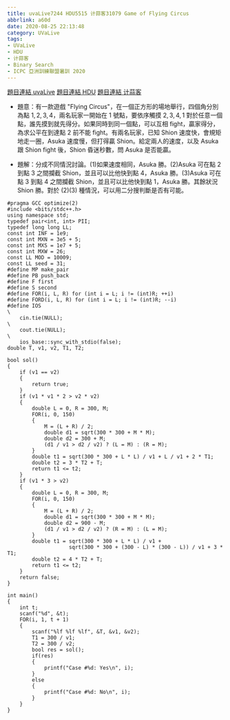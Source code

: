 ```yaml
---
title: uvaLive7244 HDU5515 计蒜客31079 Game of Flying Circus
abbrlink: a60d
date: 2020-08-25 22:13:48
category: UVaLive
tags:
- UVaLive
- HDU
- 计蒜客
- Binary Search
- ICPC 亞洲訓練聯盟暑訓 2020
---
```

[題目連結 uvaLive](https://icpcarchive.ecs.baylor.edu/index.php?option=com_onlinejudge&Itemid=8&page=show_problem&problem=5256)
[題目連結 HDU](http://acm.hdu.edu.cn/showproblem.php?pid=5515)
[題目連結 计蒜客](https://nanti.jisuanke.com/t/A1973)
* 題意：有一款遊戲 "Flying Circus"，在一個正方形的場地舉行，四個角分別為點 $1,2,3,4$，兩名玩家一開始在 $1$ 號點，要依序觸摸 $2,3,4,1$ 對於任意一個點，誰先摸到就先得分。如果同時到同一個點，可以互相 fight，贏家得分，為求公平在到達點 $2$ 前不能 fight。有兩名玩家，已知 Shion 速度快，會規矩地走一圈，Asuka 速度慢，但打得贏 Shion。給定兩人的速度，以及 Asuka 跟 Shion fight 後，Shion 昏迷秒數，問 Asuka 是否能贏。
<!-- more -->
* 題解：分成不同情況討論。(1)如果速度相同，Asuka 勝。(2)Asuka 可在點 $2$ 到點 $3$ 之間攔截 Shion，並且可以比他快到點 $4$，Asuka 勝。(3)Asuka 可在點 $3$ 到點 $4$ 之間攔截 Shion，並且可以比他快到點 $1$，Asuka 勝。其餘狀況 Shion 勝。對於 (2)(3) 種情況，可以用二分搜判斷是否有可能。
```cpp=
#pragma GCC optimize(2)
#include <bits/stdc++.h>
using namespace std;
typedef pair<int, int> PII;
typedef long long LL;
const int INF = 1e9;
const int MXN = 3e5 + 5;
const int MXS = 1e7 + 5;
const int MXW = 26;
const LL MOD = 10009;
const LL seed = 31;
#define MP make_pair
#define PB push_back
#define F first
#define S second
#define FOR(i, L, R) for (int i = L; i != (int)R; ++i)
#define FORD(i, L, R) for (int i = L; i != (int)R; --i)
#define IOS                                                                    \
    cin.tie(NULL);                                                             \
    cout.tie(NULL);                                                            \
    ios_base::sync_with_stdio(false);
double T, v1, v2, T1, T2;

bool sol()
{
    if (v1 == v2)
    {
        return true;
    }
    if (v1 * v1 * 2 > v2 * v2)
    {
        double L = 0, R = 300, M;
        FOR(i, 0, 150)
        {
            M = (L + R) / 2;
            double d1 = sqrt(300 * 300 + M * M);
            double d2 = 300 + M;
            (d1 / v1 > d2 / v2) ? (L = M) : (R = M);
        }
        double t1 = sqrt(300 * 300 + L * L) / v1 + L / v1 + 2 * T1;
        double t2 = 3 * T2 + T;
        return t1 <= t2;
    }
    if (v1 * 3 > v2)
    {
        double L = 0, R = 300, M;
        FOR(i, 0, 150)
        {
            M = (L + R) / 2;
            double d1 = sqrt(300 * 300 + M * M);
            double d2 = 900 - M;
            (d1 / v1 > d2 / v2) ? (R = M) : (L = M);
        }
        double t1 = sqrt(300 * 300 + L * L) / v1 +
                    sqrt(300 * 300 + (300 - L) * (300 - L)) / v1 + 3 * T1;
        double t2 = 4 * T2 + T;
        return t1 <= t2;
    }
    return false;
}

int main()
{
    int t;
    scanf("%d", &t);
    FOR(i, 1, t + 1)
    {
        scanf("%lf %lf %lf", &T, &v1, &v2);
        T1 = 300 / v1;
        T2 = 300 / v2;
        bool res = sol();
        if(res)
        {
            printf("Case #%d: Yes\n", i);
        }
        else
        {
            printf("Case #%d: No\n", i);
        }
    }
}
```